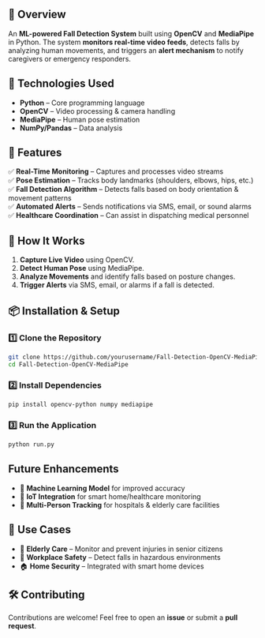 ## 🚀 Overview  
An **ML-powered Fall Detection System** built using **OpenCV** and **MediaPipe** in Python. The system **monitors real-time video feeds**, detects falls by analyzing human movements, and triggers an **alert mechanism** to notify caregivers or emergency responders.

## 🔧 Technologies Used  
- **Python** – Core programming language  
- **OpenCV** – Video processing & camera handling  
- **MediaPipe** – Human pose estimation  
- **NumPy/Pandas** – Data analysis

## 📌 Features  
✅ **Real-Time Monitoring** – Captures and processes video streams  
✅ **Pose Estimation** – Tracks body landmarks (shoulders, elbows, hips, etc.)  
✅ **Fall Detection Algorithm** – Detects falls based on body orientation & movement patterns  
✅ **Automated Alerts** – Sends notifications via SMS, email, or sound alarms  
✅ **Healthcare Coordination** – Can assist in dispatching medical personnel  

## 🎯 How It Works  
1. **Capture Live Video** using OpenCV.  
2. **Detect Human Pose** using MediaPipe.  
3. **Analyze Movements** and identify falls based on posture changes.  
4. **Trigger Alerts** via SMS, email, or alarms if a fall is detected.  

## 📦 Installation & Setup  
### 1️⃣ Clone the Repository  
```bash
git clone https://github.com/yourusername/Fall-Detection-OpenCV-MediaPipe.git  
cd Fall-Detection-OpenCV-MediaPipe
```
### 2️⃣ Install Dependencies  
```bash
pip install opencv-python numpy mediapipe
```
### 3️⃣ Run the Application  
```bash
python run.py
```

## Future Enhancements  
- 🔹 **Machine Learning Model** for improved accuracy  
- 🔹 **IoT Integration** for smart home/healthcare monitoring  
- 🔹 **Multi-Person Tracking** for hospitals & elderly care facilities  

## 🎯 Use Cases  
- 🏥 **Elderly Care** – Monitor and prevent injuries in senior citizens  
- 🏢 **Workplace Safety** – Detect falls in hazardous environments  
- 🏠 **Home Security** – Integrated with smart home devices  

## 🛠 Contributing  
Contributions are welcome! Feel free to open an **issue** or submit a **pull request**.  
